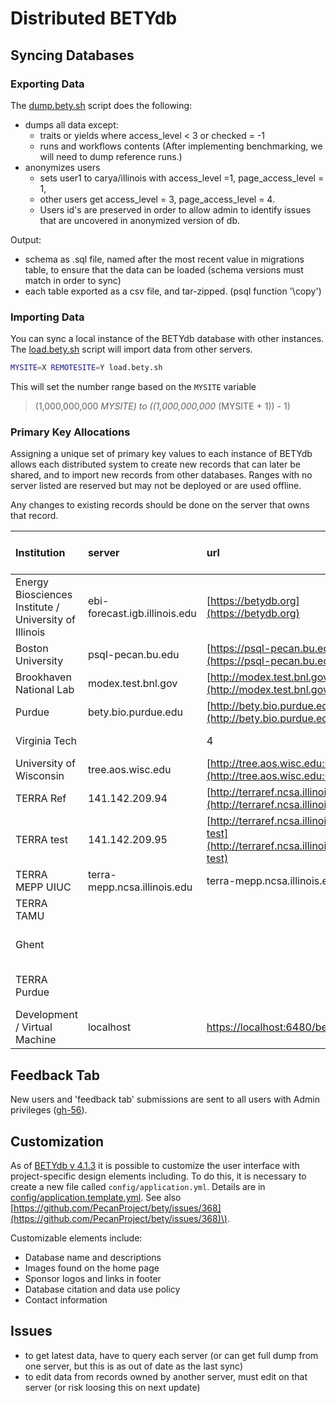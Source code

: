 # Distributed BETYdb

## Syncing Databases

### Exporting Data

The [dump.bety.sh](https://github.com/PecanProject/pecan/blob/master/scripts/dump.bety.sh) script does the following:

* dumps all data except:
  * traits or yields where access\_level &lt; 3 or checked = -1
  * runs and workflows contents \(After implementing benchmarking, we will need to dump reference runs.\) 
* anonymizes users
  * sets user1 to carya/illinois with access\_level =1, page\_access\_level = 1, 
  * other users get access\_level = 3, page\_access\_level = 4. 
  * Users id's are preserved in order to allow admin to identify issues that are uncovered in anonymized version of db.

Output:

* schema as .sql file, named after the most recent value in migrations table, to ensure that the data can be loaded \(schema versions must match in order to sync\)
* each table exported as a csv file, and tar-zipped. \(psql function '\copy'\)

### Importing Data

You can sync a local instance of the BETYdb database with other instances. The [load.bety.sh](https://github.com/PecanProject/pecan/blob/master/scripts/load.bety.sh) script will import data from other servers.

```bash
MYSITE=X REMOTESITE=Y load.bety.sh
```

This will set the number range based on the `MYSITE` variable

> \(1,000,000,000  _MYSITE\) to \(\(1,000,000,000_  \(MYSITE + 1\)\) - 1\)

### Primary Key Allocations

Assigning a unique set of primary key values to each instance of BETYdb allows each distributed system to create new records that can later be shared, and to import new records from other databases. Ranges with no server listed are reserved but may not be deployed or are used offline.

Any changes to existing records should be done on the server that owns that record.

| Institution | server | url | id | allocated primary key values |
| :--- | :--- | :--- | :--- | :--- |
| Energy Biosciences Institute / University of Illinois | ebi-forecast.igb.illinois.edu | [https://betydb.org](https://betydb.org) | 0 | 1-1,000,000,000 |
| Boston University | psql-pecan.bu.edu | [https://psql-pecan.bu.edu/bety](https://psql-pecan.bu.edu/bety) | 1 | 1,000,000,001-2,000,000,000 |
| Brookhaven National Lab | modex.test.bnl.gov | [http://modex.test.bnl.gov/bety](http://modex.test.bnl.gov/bety) | 2 | 2,000,000,001-3,000,000,000 |
| Purdue | bety.bio.purdue.edu | [http://bety.bio.purdue.edu/](http://bety.bio.purdue.edu/) | 3 | 3,000,000,001-4,000,000,000 |
| Virginia Tech |  | 4 | 4,000,000,001-5,000,000,000 |  |
| University of Wisconsin | tree.aos.wisc.edu | [http://tree.aos.wisc.edu:6480/bety](http://tree.aos.wisc.edu:6480/bety) | 5 | 5,000,000,001-6,000,000,000 |
| TERRA Ref | 141.142.209.94 | [http://terraref.ncsa.illinois.edu/bety](http://terraref.ncsa.illinois.edu/bety) | 6 | 6,000,000,001-7,000,000,000 |
| TERRA test | 141.142.209.95 | [http://terraref.ncsa.illinois.edu/bety-test](http://terraref.ncsa.illinois.edu/bety-test) | 7 | 7,000,000,001-8,000,000,000 |
| TERRA MEPP UIUC | terra-mepp.ncsa.illinois.edu | terra-mepp.ncsa.illinois.edu/bety | 8 | 8,000,000,001-9,000,000,000 |
| TERRA TAMU |  |  | 9 | 9,000,000,001-10,000,000,000 |
| Ghent |  |  | 10 | 10,000,000,001 - 11,000,000,000 |
| TERRA Purdue |  |  | 11 | 11,000,000,001 - 12,000,000,000 |
| Development / Virtual Machine | localhost | [https://localhost:6480/bety](https://localhost:6480/bety) | 99 | 99,000,000,000-a zillion |

## Feedback Tab

New users and 'feedback tab' submissions are sent to all users with Admin privileges \([gh-56](https://github.com/PecanProject/bety/issues/)\).

## Customization

As of [BETYdb v 4.1.3](https://github.com/PecanProject/bety/releases/tag/betydb_4.13) it is possible to customize the user interface with project-specific design elements including. To do this, it is necessary to create a new file called `config/application.yml`. Details are in [config/application.template.yml](https://github.com/PecanProject/bety/blob/master/config/application.yml.template). See also [https://github.com/PecanProject/bety/issues/368](https://github.com/PecanProject/bety/issues/368)\).

Customizable elements include:

* Database name and descriptions
* Images found on the home page
* Sponsor logos and links in footer
* Database citation and data use policy
* Contact information

## Issues

* to get latest data, have to query each server \(or can get full dump from one server, but this is as out of date as the last sync\)
* to edit data from records owned by another server, must edit on that server \(or risk loosing this on next update\)

